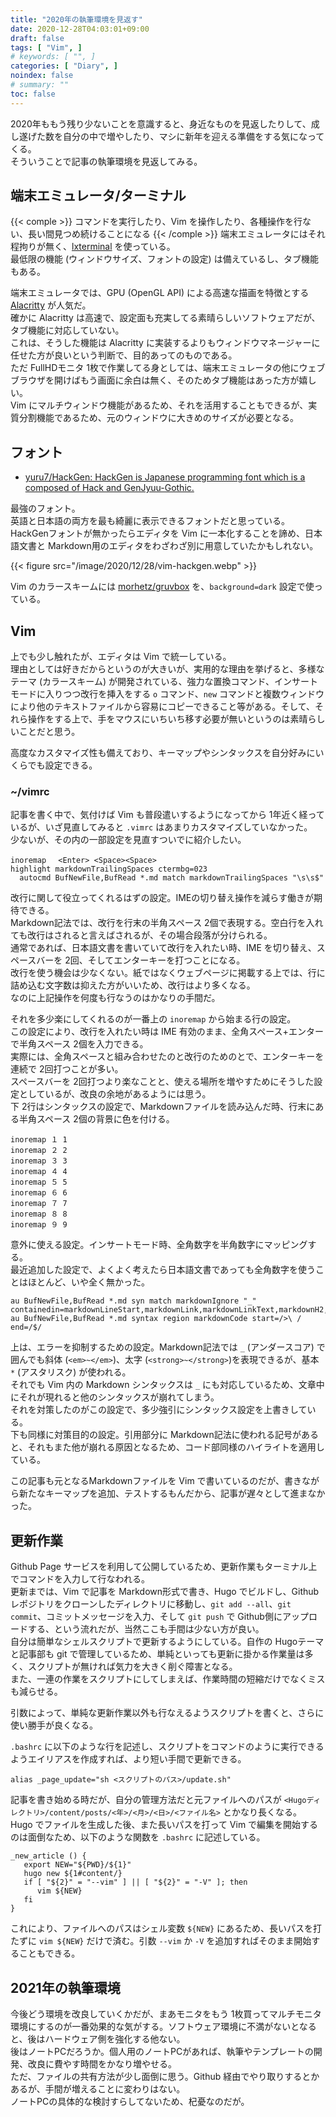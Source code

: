 ```yaml
---
title: "2020年の執筆環境を見返す"
date: 2020-12-28T04:03:01+09:00
draft: false
tags: [ "Vim", ]
# keywords: [ "", ]
categories: [ "Diary", ]
noindex: false
# summary: ""
toc: false
---
```


2020年ももう残り少ないことを意識すると、身近なものを見返したりして、成し遂げた数を自分の中で増やしたり、マシに新年を迎える準備をする気になってくる。  
そういうことで記事の執筆環境を見返してみる。  

## 端末エミュレータ/ターミナル

{{< comple >}} コマンドを実行したり、Vim を操作したり、各種操作を行ない、長い間見つめ続けることになる {{< /comple >}} 端末エミュレータにはそれ程拘りが無く、[lxterminal](https://github.com/lxde/lxterminal) を使っている。  
最低限の機能 (ウィンドウサイズ、フォントの設定) は備えているし、タブ機能もある。  

端末エミュレータでは、GPU (OpenGL API) による高速な描画を特徴とする [Alacritty](https://github.com/alacritty/alacritty) が人気だ。  
確かに Alacritty は高速で、設定面も充実してる素晴らしいソフトウェアだが、タブ機能に対応していない。  
これは、そうした機能は Alacritty に実装するよりもウィンドウマネージャーに任せた方が良いという判断で、目的あってのものである。  
ただ FullHDモニタ 1枚で作業してる身としては、端末エミュレータの他にウェブブラウザを開けばもう画面に余白は無く、そのためタブ機能はあった方が嬉しい。  
Vim にマルチウィンドウ機能があるため、それを活用することもできるが、実質分割機能であるため、元のウィンドウに大きめのサイズが必要となる。  

## フォント

 * [yuru7/HackGen: HackGen is Japanese programming font which is a composed of Hack and GenJyuu-Gothic.](https://github.com/yuru7/HackGen)

最強のフォント。  
英語と日本語の両方を最も綺麗に表示できるフォントだと思っている。  
HackGenフォントが無かったらエディタを Vim に一本化することを諦め、日本語文書と Markdown用のエディタをわざわざ別に用意していたかもしれない。  

{{< figure src="/image/2020/12/28/vim-hackgen.webp" >}}

Vim のカラースキームには [morhetz/gruvbox](https://github.com/morhetz/gruvbox) を、`background=dark` 設定で使っている。  

## Vim

上でも少し触れたが、エディタは Vim で統一している。  
理由としては好きだからというのが大きいが、実用的な理由を挙げると、多様なテーマ (カラースキーム) が開発されている、強力な置換コマンド、インサートモードに入りつつ改行を挿入をする `o` コマンド、`new` コマンドと複数ウィンドウにより他のテキストファイルから容易にコピーできること等がある。そして、それら操作をする上で、手をマウスにいちいち移す必要が無いというのは素晴らしいことだと思う。  

高度なカスタマイズ性も備えており、キーマップやシンタックスを自分好みにいくらでも設定できる。  

### ~/vimrc

記事を書く中で、気付けば Vim も普段遣いするようになってから 1年近く経っているが、いざ見直してみると `.vimrc` はあまりカスタマイズしていなかった。  
少ないが、その内の一部設定を見直すついでに紹介したい。  

    inoremap 　<Enter> <Space><Space>
    highlight markdownTrailingSpaces ctermbg=023
      autocmd BufNewFile,BufRead *.md match markdownTrailingSpaces "\s\s$"

改行に関して役立ってくれるはずの設定。IMEの切り替え操作を減らす働きが期待できる。  
Markdown記法では、改行を行末の半角スペース 2個で表現する。空白行を入れても改行はされると言えばされるが、その場合段落が分けられる。  
通常であれば、日本語文書を書いていて改行を入れたい時、IME を切り替え、スペースバーを 2回、そしてエンターキーを打つことになる。  
改行を使う機会は少なくない。紙ではなくウェブページに掲載する上では、行に詰め込む文字数は抑えた方がいいため、改行はより多くなる。  
なのに上記操作を何度も行なうのはかなりの手間だ。  

それを多少楽にしてくれるのが一番上の `inoremap` から始まる行の設定。  
この設定により、改行を入れたい時は IME 有効のまま、全角スペース+エンターで半角スペース 2個を入力できる。  
実際には、全角スペースと組み合わせたのと改行のためのとで、エンターキーを連続で 2回打つことが多い。  
スペースバーを 2回打つより楽なことと、使える場所を増やすためにそうした設定としているが、改良の余地があるようには思う。  
下 2行はシンタックスの設定で、Markdownファイルを読み込んだ時、行末にある半角スペース 2個の背景に色を付ける。  

    inoremap １ 1
    inoremap ２ 2
    inoremap ３ 3
    inoremap ４ 4
    inoremap ５ 5
    inoremap ６ 6
    inoremap ７ 7
    inoremap ８ 8
    inoremap ９ 9

意外に使える設定。インサートモード時、全角数字を半角数字にマッピングする。  
最近追加した設定で、よくよく考えたら日本語文書であっても全角数字を使うことはほとんど、いや全く無かった。  

    au BufNewFile,BufRead *.md syn match markdownIgnore "_" containedin=markdownLineStart,markdownLink,markdownLinkText,markdownH2,markdownH3,markdownH4,markdownH5
    au BufNewFile,BufRead *.md syntax region markdownCode start=/>\ / end=/$/

上は、エラーを抑制するための設定。Markdown記法では `_` (アンダースコア) で囲んでも斜体 (`<em>~</em>`)、太字 (`<strong>~</strong>`)を表現できるが、基本 `*` (アスタリスク) が使われる。  
それでも Vim 内の Markdown シンタックスは `_` にも対応しているため、文章中にそれが現れると他のシンタックスが崩れてしまう。  
それを対策したのがこの設定で、多少強引にシンタックス設定を上書きしている。  
下も同様に対策目的の設定。引用部分に Markdown記法に使われる記号があると、それもまた他が崩れる原因となるため、コード部同様のハイライトを適用している。  

この記事も元となるMarkdownファイルを Vim で書いているのだが、書きながら新たなキーマップを追加、テストするもんだから、記事が遅々として進まなかった。  

## 更新作業

Github Page サービスを利用して公開しているため、更新作業もターミナル上でコマンドを入力して行なわれる。  
更新までは、Vim で記事を Markdown形式で書き、Hugo でビルドし、Githubレポジトリをクローンしたディレクトリに移動し、`git add --all`、`git commit`、コミットメッセージを入力、そして `git push` で Github側にアップロードする、という流れだが、当然ここも手間は少ない方が良い。  
自分は簡単なシェルスクリプトで更新するようにしている。自作の Hugoテーマと記事部も git で管理しているため、単純といっても更新に掛かる作業量は多く、スクリプトが無ければ気力を大きく削ぐ障害となる。  
また、一連の作業をスクリプトにしてしまえば、作業時間の短縮だけでなくミスも減らせる。  

引数によって、単純な更新作業以外も行なえるようスクリプトを書くと、さらに使い勝手が良くなる。  

`.bashrc` に以下のような行を記述し、スクリプトをコマンドのように実行できるようエイリアスを作成すれば、より短い手間で更新できる。  

    alias _page_update="sh <スクリプトのパス>/update.sh"

記事を書き始める時だが、自分の管理方法だと元ファイルへのパスが `<Hugoディレクトリ>/content/posts/<年>/<月>/<日>/<ファイル名>` とかなり長くなる。  
Hugo でファイルを生成した後、また長いパスを打って Vim で編集を開始するのは面倒なため、以下のような関数を `.bashrc` に記述している。  

    _new_article () {
       export NEW="${PWD}/${1}"
       hugo new ${1#content/}
       if [ "${2}" = "--vim" ] || [ "${2}" = "-V" ]; then
          vim ${NEW}
       fi
    }

これにより、ファイルへのパスはシェル変数 `${NEW}` にあるため、長いパスを打たずに `vim ${NEW}` だけで済む。引数 `--vim` か `-V` を追加すればそのまま開始することもできる。  

## 2021年の執筆環境

今後どう環境を改良していくかだが、まあモニタをもう 1枚買ってマルチモニタ環境にするのが一番効果的な気がする。ソフトウェア環境に不満がないとなると、後はハードウェア側を強化する他ない。  
後はノートPCだろうか。個人用のノートPCがあれば、執筆やテンプレートの開発、改良に費やす時間をかなり増やせる。  
ただ、ファイルの共有方法が少し面倒に思う。Github 経由でやり取りするとかあるが、手間が増えることに変わりはない。  
ノートPCの具体的な検討すらしてないため、杞憂なのだが。  

